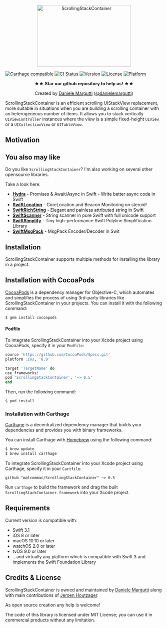 <p align="center" >
<img src="https://raw.githubusercontent.com/malcommac/ScrollingStackContainer/develop/logo.png" width=300px height=197px alt="ScrollingStackContainer" title="ScrollingStackContainer">
</p>

[![Carthage compatible](https://img.shields.io/badge/Carthage-compatible-4BC51D.svg?style=flat)](https://github.com/Carthage/Carthage) [![CI Status](https://travis-ci.org/malcommac/ScrollingStackContainer.svg)](https://travis-ci.org/malcommac/ScrollingStackContainer) [![Version](https://img.shields.io/cocoapods/v/ScrollingStackContainer.svg?style=flat)](http://cocoadocs.org/docsets/ScrollingStackContainer) [![License](https://img.shields.io/cocoapods/l/ScrollingStackContainer.svg?style=flat)](http://cocoadocs.org/docsets/ScrollingStackContainer) [![Platform](https://img.shields.io/cocoapods/p/ScrollingStackContainer.svg?style=flat)](http://cocoadocs.org/docsets/ScrollingStackContainer)

<p align="center" >★★ <b>Star our github repository to help us!</b> ★★</p>
<p align="center" >Created by <a href="http://www.danielemargutti.com">Daniele Margutti</a> (<a href="http://www.twitter.com/danielemargutti">@danielemargutti</a>)</p>

ScrollingStackContainer is an efficient scrolling UIStackView replacement, more suitable in situations when you are building a scrolling container with an heterogeneous number of items.
It allows you to stack vertically `UIViewController` instances where the view is a simple fixed-height `UIView` or a `UICollectionView` or `UITableView`.

## Motivation

## You also may like

Do you like `ScrollingStackContainer`? I'm also working on several other opensource libraries.

Take a look here:

* **[Hydra](https://github.com/malcommac/Hydra)** - Promises & Await/Async in Swift - Write better async code in Swift
* **[SwiftLocation](https://github.com/malcommac/SwiftLocation)** - CoreLocation and Beacon Monitoring on steroid!
* **[SwiftRichString](https://github.com/malcommac/SwiftRichString)** - Elegant and painless attributed string in Swift
* **[SwiftScanner](https://github.com/malcommac/SwiftScanner)** - String scanner in pure Swift with full unicode support
* **[SwiftSimplify](https://github.com/malcommac/SwiftSimplify)** - Tiny high-performance Swift Polyline Simplification Library
* **[SwiftMsgPack](https://github.com/malcommac/SwiftMsgPack)** - MsgPack Encoder/Decoder in Swit

## Installation

ScrollingStackContainer supports multiple methods for installing the library in a project.

## Installation with CocoaPods

[CocoaPods](http://cocoapods.org) is a dependency manager for Objective-C, which automates and simplifies the process of using 3rd-party libraries like ScrollingStackContainer in your projects. You can install it with the following command:

```bash
$ gem install cocoapods
```

#### Podfile

To integrate ScrollingStackContainer into your Xcode project using CocoaPods, specify it in your `Podfile`:

```ruby
source 'https://github.com/CocoaPods/Specs.git'
platform :ios, '8.0'

target 'TargetName' do
use_frameworks!
pod 'ScrollingStackContainer', '~> 0.5'
end
```

Then, run the following command:

```bash
$ pod install
```

### Installation with Carthage

[Carthage](https://github.com/Carthage/Carthage) is a decentralized dependency manager that builds your dependencies and provides you with binary frameworks.

You can install Carthage with [Homebrew](http://brew.sh/) using the following command:

```bash
$ brew update
$ brew install carthage
```

To integrate ScrollingStackContainer into your Xcode project using Carthage, specify it in your `Cartfile`:

```ogdl
github "malcommac/ScrollingStackContainer" ~> 0.5
```

Run `carthage` to build the framework and drag the built `ScrollingStackContainer.framework` into your Xcode project.

## Requirements

Current version is compatible with:

* Swift 3.1
* iOS 8 or later
* macOS 10.10 or later
* watchOS 2.0 or later
* tvOS 9.0 or later
* ...and virtually any platform which is compatible with Swift 3 and implements the Swift Foundation Library


## Credits & License
ScrollingStackContainer is owned and maintained by [Daniele Margutti](http://www.danielemargutti.com/) along with main contributions of [Jeroen Houtzager](https://github.com/Hout).

As open source creation any help is welcome!

The code of this library is licensed under MIT License; you can use it in commercial products without any limitation.
